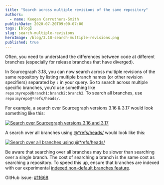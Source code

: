 ```yaml
---
title: "Search across multiple revisions of the same repository"
authors:
  - name: Keegan Carruthers-Smith
publishDate: 2020-07-20T09:00-07:00
tags: [blog]
slug: search-multiple-revisions
heroImage: /blog/3.18-search-multiple-revisions.png
published: true
---
```


Often, you need to understand the differences between code at different branches (especially for release branches that have diverged).

In Sourcegraph 3.18, you can now search across multiple revisions of the same repository by listing multiple branch names (or other revision specifiers) separated by `:` in your query. So to search across multiple specific branches, you’d use something like `repo:myrepo@branch1:branch2:branch2`. To search all branches, use `repo:myrepo@*refs/heads/`.

For example, a search over Sourcegraph versions 3.16 & 3.17 would look something like this:

<a href="https://sourcegraph.com/search?q=repo:%5Egithub%5C.com/sourcegraph/sourcegraph%24%403.17:3.16+CONTAINER_ID&patternType=literal" target="_blank">
<img alt="Search over Sourcegraph versions 3.16 and 3.17" src="/blog/3.18-search-across-revisions.png"/>
</a>

A search over all branches using [@\*refs/heads/](https://sourcegraph.com/search?q=repo:%5Egithub.com/sourcegraph/sourcegraph%24%40*refs/heads/+CONTAINER_ID&patternType=literal&case=yes) would look like this:

<a href="https://sourcegraph.com/search?q=repo:%5Egithub%5C.com/sourcegraph/sourcegraph%24%40*refs/heads/+CONTAINER_ID&patternType=literal" target="_blank">
<img alt="Search over all branches using @*refs/heads/" src="/blog/3.18-search-all-branches.png"/>
</a>

Be aware that searching over all branches may be slower than searching over a single branch. The cost of searching a branch is the same cost as searching a repository. To speed this up, ensure that branches are indexed with our experimental [indexed non-default branches feature](/blog/indexed-non-default-branches).

GitHub issue: [#11668](https://github.com/sourcegraph/sourcegraph/issues/11668)
